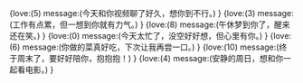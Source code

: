 {love:(5)
message:(今天和你视频聊了好久，想你到不行。)
}
{love:(3)
message:(工作有点累，但一想到你就有力气。)
}
{love:(8)
message:(午休梦到你了，醒来还在笑。)
}
{love:(0)
message:(今天太忙了，没空好好想，但心里有你。)
}
{love:(6)
message:(你做的菜真好吃，下次让我再尝一口。)
}
{love:(10)
message:(终于周末了，要好好陪你，抱抱抱！)
}
{love:(4)
message:(安静的周日，想和你一起看电影。)
}
